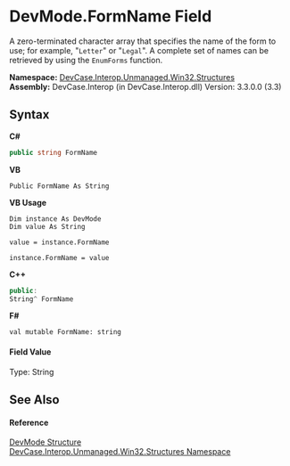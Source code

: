 # DevMode.FormName Field
 

A zero-terminated character array that specifies the name of the form to use; for example, "`Letter`" or "`Legal`". A complete set of names can be retrieved by using the `EnumForms` function.

**Namespace:**&nbsp;<a href="N_DevCase_Interop_Unmanaged_Win32_Structures">DevCase.Interop.Unmanaged.Win32.Structures</a><br />**Assembly:**&nbsp;DevCase.Interop (in DevCase.Interop.dll) Version: 3.3.0.0 (3.3)

## Syntax

**C#**<br />
``` C#
public string FormName
```

**VB**<br />
``` VB
Public FormName As String
```

**VB Usage**<br />
``` VB Usage
Dim instance As DevMode
Dim value As String

value = instance.FormName

instance.FormName = value
```

**C++**<br />
``` C++
public:
String^ FormName
```

**F#**<br />
``` F#
val mutable FormName: string
```


#### Field Value
Type: String

## See Also


#### Reference
<a href="T_DevCase_Interop_Unmanaged_Win32_Structures_DevMode">DevMode Structure</a><br /><a href="N_DevCase_Interop_Unmanaged_Win32_Structures">DevCase.Interop.Unmanaged.Win32.Structures Namespace</a><br />